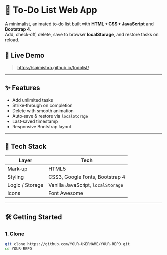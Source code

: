 # 📝 To‑Do List Web App

A minimalist, animated to‑do list built with **HTML + CSS + JavaScript** and **Bootstrap 4**.  
Add, check‑off, delete, save to browser **localStorage**, and restore tasks on reload.

## 📌 Live Demo
> [<https://saimishra.github.io/todolist/>](https://saimsihra.github.io/todolist/)

---

## ✨ Features
- Add unlimited tasks
- Strike‑through on completion
- Delete with smooth animation
- Auto‑save & restore via `localStorage`
- Last‑saved timestamp
- Responsive Bootstrap layout

---

## 🚀 Tech Stack
| Layer | Tech |
|-------|------|
| Mark‑up | HTML5 |
| Styling | CSS3, Google Fonts, Bootstrap 4 |
| Logic / Storage | Vanilla JavaScript, `localStorage` |
| Icons | Font Awesome |

---

## 🛠️ Getting Started

### 1. Clone
```bash
git clone https://github.com/YOUR‑USERNAME/YOUR‑REPO.git
cd YOUR‑REPO
